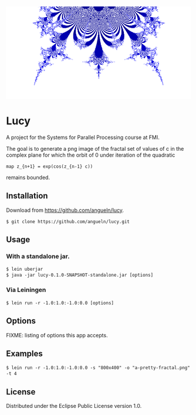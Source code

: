 ![alt text](https://github.com/angueln/lucy/blob/master/header.png "A region of the fractal")

# Lucy

A project for the Systems for Parallel Processing course at FMI.

The goal is to generate a png image of the fractal set of values of c
in the complex plane for which the orbit of 0 under iteration of the
quadratic
```
map z_{n+1} = exp(cos(z_{n-1} c))
```
remains bounded.

## Installation

Download from https://github.com/angueln/lucy.

    $ git clone https://github.com/angueln/lucy.git

## Usage
### With a standalone jar.
    $ lein uberjar
    $ java -jar lucy-0.1.0-SNAPSHOT-standalone.jar [options]

### Via Leiningen
    $ lein run -r -1.0:1.0:-1.0:0.0 [options]

## Options

FIXME: listing of options this app accepts.

## Examples
    $ lein run -r -1.0:1.0:-1.0:0.0 -s "800x400" -o "a-pretty-fractal.png" -t 4

## License

Distributed under the Eclipse Public License version 1.0.
